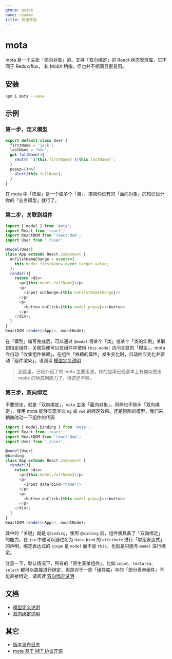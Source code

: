 ```yaml
---
group: guide
name: readme
title: 快速开始
---
```


# mota

mota 是一个主张「面向对象」的、支持「双向绑定」的 React 状态管理库，它不同于 Redux/flux，
和 MobX 稍像，但也并不相同且更易用。

## 安装

```sh
npm i mota --save
```

## 示例

### 第一步，定义模型

```js
export default class User {
  firstName = 'jack';
  lastName = 'hou';
  get fullName(){
    reutrn `${this.firstName} ${this.lastName}`;
  }
  popup=()=>{
    alert(this.fullName);
  }
}
```

在 mota 中「模型」是一个或多个「类」，按照你已有的「面向对象」的知识设计你的「业务模型」就行了。


### 第二步，关联到组件
```js
import { model } from 'mota';
import React from 'react';
import ReactDOM from 'react-dom';
import User from './user';

@model(User)
class App extends React.Component {
  onFilstNameChange = event=>{
    this.model.firstName= event.target.value;
  };
  render(){
    return <div>
      <p>{this.model.fullName}</p>
      <p>
        <input onChange={this.onFilstNameChange}/>
      </p>
      <p>
        <button onClick={this.model.popup}></button>
      </p>
    </div>;
  }
}
ReactDOM.render(<App/>, mountNode);
```

在「模型」编写完成后，可以通过 `@model` 将某个「类」或某个「类的实例」关联到指定组件，关联后便可以在组件中使用 `this.model` 访问关联的「模型」，mota 会自动「收集组件依赖」，在组件「依赖的属性」发生变化时，自动响应变化并驱动「组件渲染」，请阅读 [模型定义说明](./markdowns/model.md)


> 到这里，已经介绍了的 mota 主要用法，你的应用已经基本上有类似使用 mobx 的响应用能力了，但这还不够。


### 第三步，双向绑定

不要惊诧，就是「双向绑定」。`mota` 主张「面向对象」，同样也不排斥「双向绑定」，使用 mota 能够实现类似 `ng` 或 `vue` 的绑定效果。还是刚刚的模型，我们来稍微改动一下组件的代码

```js
import { model,binding } from 'mota';
import React from 'react';
import ReactDOM from 'react-dom';
import User from './user';

@model(User)
@binding
class App extends React.Component {
  render(){
    return <div>
      <p>{this.model.fullName}</p>
      <p>
        <input data-bind="name"/>
      </p>
      <p>
        <button onClick={this.model.popup}></button>
      </p>
    </div>;
  }
}
ReactDOM.render(<App/>, mountNode);
```

其中的「关键」就是 `@binding`，使用 `@binding` 后，组件便具备了「双向绑定」的能力，在 `jsx` 中便可以通过名为 `data-bind` 的 `attribute` 进行「绑定表达式」的声明，绑定表达式的 `scope` 是 `model` 而不是 `this`，也就是只能与 `model` 进行绑定。

注意一下，默认情况下，所有的「原生表单组件」，比如 `input`、`textarea`、`select` 都可以直接进行绑定，但是对于一些「组件库」中的「部分表单组件」不能直接绑定，请阅读 [双向绑定说明](./markdowns/binding.md)

## 文档
- [模型定义说明](./markdowns/model.md)
- [双向绑定说明](./markdowns/binding.md)

## 其它
- [版本发布日志](https://github.com/Houfeng/mota/releases)
- [mota 基于 MIT 协议开源](https://tldrlegal.com/license/mit-license)